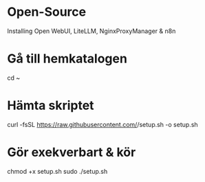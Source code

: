 # Open-Source
Installing Open WebUI, LiteLLM, NginxProxyManager &amp; n8n

# Gå till hemkatalogen
cd ~

# Hämta skriptet
curl -fsSL https://raw.githubusercontent.com/<ditt-repo-url>/setup.sh -o setup.sh

# Gör exekverbart & kör
chmod +x setup.sh
sudo ./setup.sh
